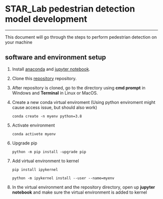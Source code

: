 # STAR_Lab pedestrian detection model development 
---
This document will go through the steps to perform pedestrian detection on your machine

## software and environment setup

1. Install [anaconda](https://www.anaconda.com/products/individual#Downloads "anaconda download link") and [jupyter notebook](https://jupyter.org/install "jupyter notebook download link").
1. Clone this [repository](https://github.com/prism5426/STARLAB "repo link") repository.
1. After repository is cloned, go to the directory using **cmd prompt** in Windows and **Terminal** in Linux or MacOS.
1. Create a new conda virtual enviroment (Using python enviroment might cause access issue, but should also work)

    ```conda create -n myenv python=3.8```
1. Activate environment

    ```conda activete myenv```
1. Upgrade pip

    ```python -m pip install -upgrade pip```
1. Add virtual environment to kernel

    ```pip install ipykernel```

    ```python -m ipykernel install --user --name=myenv```
1. In the virtual environment and the repository directory, open up **jupyter notebook** and make sure the virtual environment is added to kernel